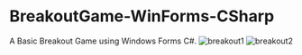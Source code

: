 # BreakoutGame-WinForms-CSharp
A Basic Breakout Game using Windows Forms C#.
![breakout1](https://github.com/namhazover9/BreakoutGame-WinForms-CSharp/assets/88364629/1de8a061-725c-474a-96da-576bd0432dba)
![breakout2](https://github.com/namhazover9/BreakoutGame-WinForms-CSharp/assets/88364629/bf7d3f36-c86b-415e-b2d8-5088c348ecf8)
